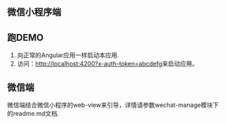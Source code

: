 微信小程序端
-----

## 跑DEMO
1. 向正常的Angular应用一样启动本应用.
2. 访问：[http://localhost:4200?x-auth-token=abcdefg](http://localhost:4200?x-auth-token=abcdefg)来启动应用。

## 微信端
微信端结合微信小程序的web-view来引导，详情请参数wechat-manage模块下的readme.md文档.
